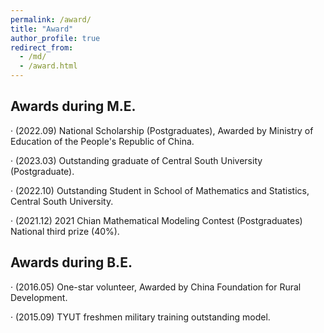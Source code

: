 ```yaml
---
permalink: /award/
title: "Award"
author_profile: true
redirect_from: 
  - /md/
  - /award.html
---
```


## Awards during M.E.

· (2022.09) National Scholarship (Postgraduates), Awarded by Ministry of Education of the People's Republic of China.

· (2023.03) Outstanding graduate of Central South University (Postgraduate).

· (2022.10) Outstanding Student in School of Mathematics and Statistics, Central South University.

· (2021.12) 2021 Chian Mathematical Modeling Contest (Postgraduates) National third prize (40%).

## Awards during B.E.

· (2016.05) One-star volunteer, Awarded by China Foundation for Rural Development.

· (2015.09) TYUT freshmen military training outstanding model.
